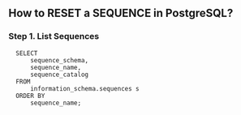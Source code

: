 ## How to RESET a SEQUENCE in PostgreSQL?

### Step 1. List Sequences

```
  SELECT
	  sequence_schema,
	  sequence_name,
	  sequence_catalog
  FROM
	  information_schema.sequences s
  ORDER BY
	  sequence_name;
```

